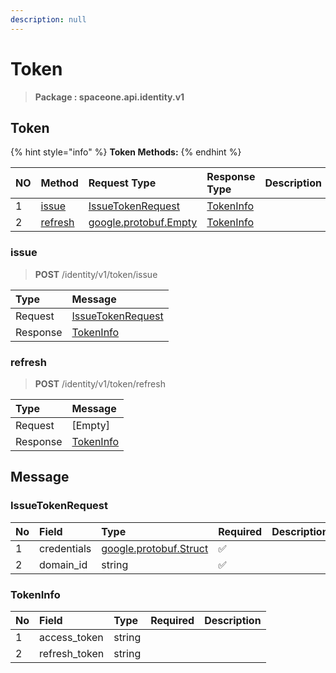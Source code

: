 ```yaml
---
description: null
---
```


# Token

> **Package : spaceone.api.identity.v1**

## Token

{% hint style="info" %}
**Token Methods:**
{% endhint %}

| NO | Method | Request Type | Response Type | Description |
| :--- | :--- | :--- | :--- | :--- |
| 1 | [issue](token%20%281%29.md#issue) | [IssueTokenRequest](token%20%281%29.md#issuetokenrequest) | [TokenInfo](token%20%281%29.md#tokeninfo) |  |
| 2 | [refresh](token%20%281%29.md#refresh) | [google.protobuf.Empty](https://github.com/protocolbuffers/protobuf/blob/master/src/google/protobuf/empty.proto) | [TokenInfo](token%20%281%29.md#tokeninfo) |  |

### issue

> **POST** /identity/v1/token/issue

| Type | Message |
| :--- | :--- |
| Request | [IssueTokenRequest](token%20%281%29.md#issuetokenrequest) |
| Response | [TokenInfo](token%20%281%29.md#tokeninfo) |

### refresh

> **POST** /identity/v1/token/refresh

| Type | Message |
| :--- | :--- |
| Request | \[Empty\] |
| Response | [TokenInfo](token%20%281%29.md#tokeninfo) |

## Message

### IssueTokenRequest

| No | Field | Type | Required | Description |
| :--- | :--- | :--- | :--- | :--- |
| 1 | credentials | [google.protobuf.Struct](https://github.com/protocolbuffers/protobuf/blob/master/src/google/protobuf/struct.proto) | ✅ |  |
| 2 | domain\_id | string | ✅ |  |

### TokenInfo

| No | Field | Type | Required | Description |
| :--- | :--- | :--- | :--- | :--- |
| 1 | access\_token | string |  |  |
| 2 | refresh\_token | string |  |  |


